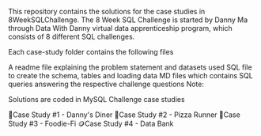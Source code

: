 This repository contains the solutions for the case studies in 8WeekSQLChallenge. The 8 Week SQL Challenge is started by Danny Ma through Data With Danny virtual data apprenticeship program, which consists of 8 different SQL challenges.

Each case-study folder contains the following files

A readme file explaining the problem statement and datasets used
SQL file to create the schema, tables and loading data
MD files which contains SQL queries answering the respective challenge questions
Note:

Solutions are coded in MySQL
Challenge case studies

🍜Case Study #1 - Danny's Diner
🍕Case Study #2 - Pizza Runner
🥑Case Study #3 - Foodie-Fi
🪙Case Study #4 - Data Bank





